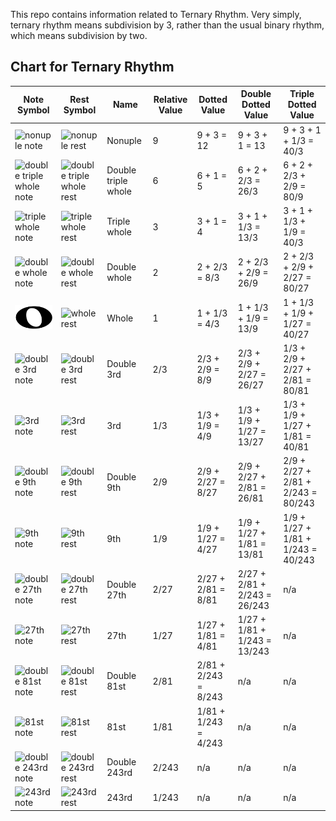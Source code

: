 This repo contains information related to Ternary Rhythm. Very simply, ternary rhythm means subdivision by 3, rather than the usual binary rhythm, which means subdivision by two.

## Chart for Ternary Rhythm

| Note Symbol | Rest Symbol | Name                     | Relative Value | Dotted Value         | Double Dotted Value           | Triple Dotted Value                |
| ---         | ---         | ---                      | ---            | ---                  | ---                           | ---                                |
![nonuple note](./images/nonuple-note.png) | ![nonuple rest](./images/nonuple-rest.png) | Nonuple | 9  | 9 + 3 = 12 | 9 + 3 + 1 = 13 | 9 + 3 + 1 + 1/3 = 40/3 |
![double triple whole note](./images/double-triple-whole-note.png) | ![double triple whole rest](./images/double-triple-whole-rest.png) | Double triple whole | 6 | 6 + 1 = 5 | 6 + 2 + 2/3 =  26/3 | 6 + 2 + 2/3 + 2/9 = 80/9 |
![triple whole note](./images/triple-whole-note.png) | ![triple whole rest](./images/triple-whole-rest.png) | Triple whole | 3 | 3 + 1 = 4 | 3 + 1 + 1/3 =  13/3 | 3 + 1 + 1/3 + 1/9 = 40/3 |
![double whole note](./images/double-whole-note.png) | ![double whole rest](./images/double-whole-rest.png) | Double whole | 2 | 2 + 2/3 = 8/3 | 2 + 2/3 + 2/9 =  26/9 | 2 + 2/3 + 2/9 + 2/27 = 80/27 |
![whole note](./whole-note.svg) | ![whole rest](./images/whole-rest.png) | Whole | 1 | 1 + 1/3 = 4/3 | 1 + 1/3 + 1/9 =  13/9 | 1 + 1/3 + 1/9 + 1/27 = 40/27 |
![double 3rd note](./images/double-3rd-note.png) | ![double 3rd rest](./images/double-3rd-rest.png) | Double 3rd | 2/3 | 2/3 + 2/9 = 8/9 | 2/3 + 2/9 + 2/27 =  26/27 | 1/3 + 2/9 + 2/27 + 2/81 = 80/81 |
![3rd note](./images/3rd-note.png) | ![3rd rest](./images/3rd-rest.png) | 3rd | 1/3  | 1/3 + 1/9 = 4/9 | 1/3 + 1/9 + 1/27 =  13/27 | 1/3 + 1/9 + 1/27 + 1/81 = 40/81 |
![double 9th note](./images/double-9th-note.png) | ![double 9th rest](./images/double-9th-rest.png) | Double 9th | 2/9 | 2/9 + 2/27 = 8/27 | 2/9 + 2/27 + 2/81 =  26/81 | 2/9 + 2/27 + 2/81 + 2/243 = 80/243 |
![9th note](./images/9th-note.png) | ![9th rest](./images/9th-rest.png) | 9th | 1/9   | 1/9 + 1/27 = 4/27 | 1/9 + 1/27 + 1/81 = 13/81 | 1/9 + 1/27 + 1/81 + 1/243 = 40/243 |
![double 27th note](./images/double-27th-note.png) | ![double 27th rest](./images/double-27th-rest.png) | Double 27th | 2/27  | 2/27 + 2/81 = 8/81 | 2/27 + 2/81 + 2/243 =  26/243 | n/a |
![27th note](./images/27th-note.png) | ![27th rest](./images/27th-rest.png) | 27th | 1/27 | 1/27 + 1/81 = 4/81 | 1/27 + 1/81 + 1/243 =  13/243 | n/a |
![double 81st note](./images/double-81st-note.png) | ![double 81st rest](./images/double-81st-rest.png) | Double 81st | 2/81 | 2/81 + 2/243 = 8/243 | n/a | n/a |
![81st note](./images/81st-note.png) | ![81st rest](./images/81st-rest.png) | 81st | 1/81 | 1/81 + 1/243 = 4/243 | n/a  | n/a  |
![double 243rd note](./images/double-243rd-note.png) | ![double 243rd rest](./images/double-243rd-rest.png) | Double 243rd | 2/243 | n/a | n/a | n/a |
![243rd note](./images/243rd-note.png) | ![243rd rest](./images/243rd-rest.png) | 243rd | 1/243 | n/a | n/a | n/a |

